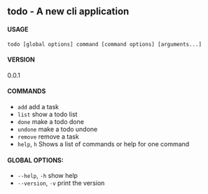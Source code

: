 ## todo - A new cli application

#### USAGE
`todo [global options] command [command options] [arguments...]`

#### VERSION
0.0.1

#### COMMANDS
- `add`        add a task
- `list`       show a todo list
- `done`       make a todo done
- `undone`     make a todo undone
- `remove`     remove a task
- `help`, `h`  Shows a list of commands or help for one command

#### GLOBAL OPTIONS:
- `--help`, `-h`     show help
- `--version`, `-v`  print the version